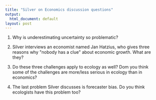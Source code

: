 ```yaml
---
title: "Silver on Economics discussion questions"
output:
  html_document: default
layout: post
---
```


1. Why is underestimating uncertainty so problematic?

2. Silver interviews an economist named Jan Hatzius, who gives three
reasons why "nobody has a clue" about economic growth. What are they?

3. Do these three challenges apply to ecology as well? Dom you think some
of the challenges are more/less serious in ecology than in economics?

4. The last problem Silver discusses is forecaster bias. Do you think 
ecologists have this problem too?



